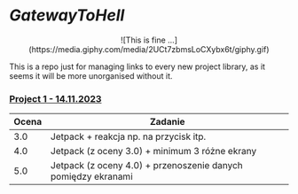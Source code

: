 # *GatewayToHell*

<p style="text-align:center"> ![This is fine ...](https://media.giphy.com/media/2UCt7zbmsLoCXybx6t/giphy.gif) </p>

This is a repo just for managing links to every new project library, as it seems it will be more unorganised without it.

### [Project 1 - 14.11.2023](https://github.com/Buczixo/Projekt1)
|Ocena|Zadanie|
|---|---|
|3.0|Jetpack + reakcja np. na przycisk itp.|
|4.0|Jetpack (z oceny 3.0) + minimum 3 różne ekrany|
|5.0|Jetpack (z oceny 4.0) + przenoszenie danych pomiędzy ekranami|

